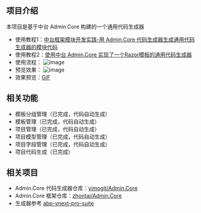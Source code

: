 ## 项目介绍
本项目是基于中台 Admin.Core 构建的一个通用代码生成器

- 使用教程1：[中台框架模块开发实践-用 Admin.Core 代码生成器生成通用代码生成器的模块代码](https://www.cnblogs.com/morang/p/18277156/zhontai_admin_core_module_dev_use_toproject)
- 使用教程2：[使用中台 Admin.Core 实现了一个Razor模板的通用代码生成器](https://www.cnblogs.com/morang/p/18294868/zhontai_admin_core_module_dev_common)
- 使用流程：
![image](https://github.com/yimogit/Emo.Dev/assets/15975059/16d30ab8-73d4-444e-858c-4dcdba1080ed)
- 预览效果：
![image](https://github.com/yimogit/Emo.Dev/assets/15975059/52638291-d3b6-44a8-a5cf-b459de751460)
- 效果预览：[GIF](https://p3-juejin.byteimg.com/tos-cn-i-k3u1fbpfcp/f851594a8d1a44e98cb92958eaf63040~tplv-k3u1fbpfcp-jj-mark:0:0:0:0:q75.image#?w=1064&h=732&s=5375728&e=gif&f=894&b=fdfdfd)


## 相关功能
- 模板分组管理（已完成，代码自动生成）
- 模板管理（已完成，代码自动生成）
- 项目管理（已完成，代码自动生成）
- 项目模型管理（已完成，代码自动生成）
- 项目字段管理（已完成，代码自动生成）
- 项目代码生成（已完成）

## 相关项目
- Admin.Core 代码生成器仓库：[yimogit/Admin.Core](https://github.com/yimogit/Admin.Core)
- Admin.Core 框架仓库：[zhontai/Admin.Core](https://github.com/zhontai/Admin.Core)
- 生成器参考 [abp-vnext-pro-suite](https://github.com/WangJunZzz/abp-vnext-pro-suite)
